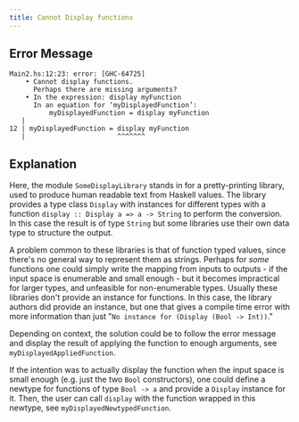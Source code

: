 ```yaml
---
title: Cannot Display functions
---
```


## Error Message

```
Main2.hs:12:23: error: [GHC-64725]
    • Cannot display functions.
      Perhaps there are missing arguments?
    • In the expression: display myFunction
      In an equation for ‘myDisplayedFunction’:
          myDisplayedFunction = display myFunction
   |
12 | myDisplayedFunction = display myFunction
   |                       ^^^^^^^
```

## Explanation

Here, the module `SomeDisplayLibrary` stands in for a pretty-printing library,
used to produce human readable text from Haskell values. The library provides a
type class `Display` with instances for different types with a function
`display :: Display a => a -> String` to perform the conversion. In this case
the result is of type `String` but some libraries use their own data type to
structure the output.

A problem common to these libraries is that of function typed values, since
there's no general way to represent them as strings. Perhaps for _some_
functions one could simply write the mapping from inputs to outputs - if the input space is enumerable and small enough - but it becomes impractical for larger types, and unfeasible for non-enumerable types. Usually these libraries don't provide an instance for functions. In this case, the library
authors did provide an instance, but one that gives a compile time error with more information than just "`No instance for (Display (Bool -> Int))`."

Depending on context, the solution could be to follow the error message and
display the result of applying the function to enough arguments, see
`myDisplayedAppliedFunction`.

If the intention was to actually display the function when the input space is small enough (e.g. just the two `Bool` constructors), one could define a newtype for functions of type `Bool -> a` and provide a `Display` instance for it. Then, the user can call `display` with the function wrapped in this newtype, see `myDisplayedNewtypedFunction`.

